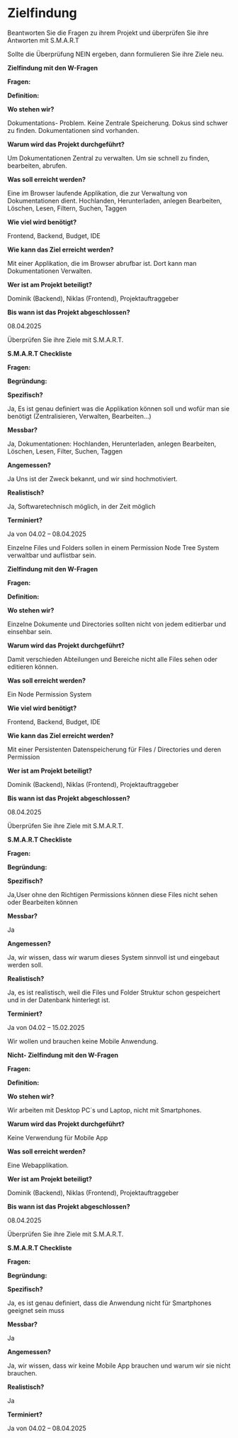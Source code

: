 Zielfindung
===========

Beantworten Sie die Fragen zu ihrem Projekt und überprüfen Sie ihre Antworten mit S.M.A.R.T

Sollte die Überprüfung NEIN ergeben, dann formulieren Sie ihre Ziele neu.

**Zielfindung mit den W-Fragen**

**Fragen:**

**Definition:**

**Wo stehen wir?**

Dokumentations- Problem. Keine Zentrale Speicherung. Dokus sind schwer zu finden. Dokumentationen sind vorhanden.

**Warum wird das Projekt durchgeführt?**

Um Dokumentationen Zentral zu verwalten. Um sie schnell zu finden, bearbeiten, abrufen.

**Was soll erreicht werden?**

Eine im Browser laufende Applikation, die zur Verwaltung von Dokumentationen dient. Hochlanden, Herunterladen, anlegen Bearbeiten, Löschen, Lesen, Filtern, Suchen, Taggen

**Wie viel wird benötigt?**

Frontend, Backend, Budget, IDE

**Wie kann das Ziel erreicht werden?**

Mit einer Applikation, die im Browser abrufbar ist. Dort kann man Dokumentationen Verwalten.

**Wer ist am Projekt beteiligt?**

Dominik (Backend), Niklas (Frontend), Projektauftraggeber

**Bis wann ist das Projekt abgeschlossen?**

08.04.2025

Überprüfen Sie ihre Ziele mit S.M.A.R.T.

**S.M.A.R.T Checkliste**

**Fragen:**

**Begründung:**

**Spezifisch?**

Ja, Es ist genau definiert was die Applikation können soll und wofür man sie benötigt (Zentralisieren, Verwalten, Bearbeiten…)

**Messbar?**

Ja, Dokumentationen: Hochlanden, Herunterladen, anlegen Bearbeiten, Löschen, Lesen, Filter, Suchen, Taggen

**Angemessen?**

Ja Uns ist der Zweck bekannt, und wir sind hochmotiviert.

**Realistisch?**

Ja, Softwaretechnisch möglich, in der Zeit möglich

**Terminiert?**

Ja von 04.02 – 08.04.2025

Einzelne Files und Folders sollen in einem Permission Node Tree System verwaltbar und auflistbar sein.

**Zielfindung mit den W-Fragen**

**Fragen:**

**Definition:**

**Wo stehen wir?**

Einzelne Dokumente und Directories sollten nicht von jedem editierbar und einsehbar sein.

**Warum wird das Projekt durchgeführt?**

Damit verschieden Abteilungen und Bereiche nicht alle Files sehen oder editieren können.

**Was soll erreicht werden?**

Ein Node Permission System

**Wie viel wird benötigt?**

Frontend, Backend, Budget, IDE

**Wie kann das Ziel erreicht werden?**

Mit einer Persistenten Datenspeicherung für Files / Directories und deren Permission

**Wer ist am Projekt beteiligt?**

Dominik (Backend), Niklas (Frontend), Projektauftraggeber

**Bis wann ist das Projekt abgeschlossen?**

08.04.2025

Überprüfen Sie ihre Ziele mit S.M.A.R.T.

**S.M.A.R.T Checkliste**

**Fragen:**

**Begründung:**

**Spezifisch?**

Ja,User ohne den Richtigen Permissions können diese Files nicht sehen oder Bearbeiten können

**Messbar?**

Ja

**Angemessen?**

Ja, wir wissen, dass wir warum dieses System sinnvoll ist und eingebaut werden soll.

**Realistisch?**

Ja, es ist realistisch, weil die Files und Folder Struktur schon gespeichert und in der Datenbank hinterlegt ist.

**Terminiert?**

Ja von 04.02 – 15.02.2025

Wir wollen und brauchen keine Mobile Anwendung.

**Nicht- Zielfindung mit den W-Fragen**

**Fragen:**

**Definition:**

**Wo stehen wir?**

Wir arbeiten mit Desktop PC´s und Laptop, nicht mit Smartphones.

**Warum wird das Projekt durchgeführt?**

Keine Verwendung für Mobile App

**Was soll erreicht werden?**

Eine Webapplikation.

**Wer ist am Projekt beteiligt?**

Dominik (Backend), Niklas (Frontend), Projektauftraggeber

**Bis wann ist das Projekt abgeschlossen?**

08.04.2025

Überprüfen Sie ihre Ziele mit S.M.A.R.T.

**S.M.A.R.T Checkliste**

**Fragen:**

**Begründung:**

**Spezifisch?**

Ja, es ist genau definiert, dass die Anwendung nicht für Smartphones geeignet sein muss

**Messbar?**

Ja

**Angemessen?**

Ja, wir wissen, dass wir keine Mobile App brauchen und warum wir sie nicht brauchen.

**Realistisch?**

Ja

**Terminiert?**

Ja von 04.02 – 08.04.2025